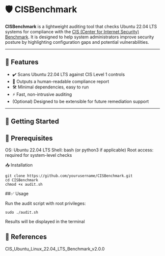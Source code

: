 # 🛡️ CISBenchmark

**CISBenchmark** is a lightweight auditing tool that checks Ubuntu 22.04 LTS systems for compliance with the [CIS (Center for Internet Security) Benchmark](https://www.cisecurity.org/benchmark/ubuntu_linux). It is designed to help system administrators improve security posture by highlighting configuration gaps and potential vulnerabilities.

---

## 📌 Features

- ✔️ Scans Ubuntu 22.04 LTS against CIS Level 1 controls
- 📄 Outputs a human-readable compliance report
- 🛠️ Minimal dependencies, easy to run
- ⚡ Fast, non-intrusive auditing
- (Optional) Designed to be extensible for future remediation support

---

## 🚀 Getting Started

## 🔧 Prerequisites

OS: Ubuntu 22.04 LTS
Shell: bash (or python3 if applicable)
Root access: required for system-level checks

📥 Installation
```
git clone https://github.com/yourusername/CISBenchmark.git
cd CISBenchmark
chmod +x audit.sh
```
##✅ Usage

Run the audit script with root privileges:
```
sudo ./audit.sh
```
Results will be displayed in the terminal

## 🔗 References

CIS_Ubuntu_Linux_22.04_LTS_Benchmark_v2.0.0
